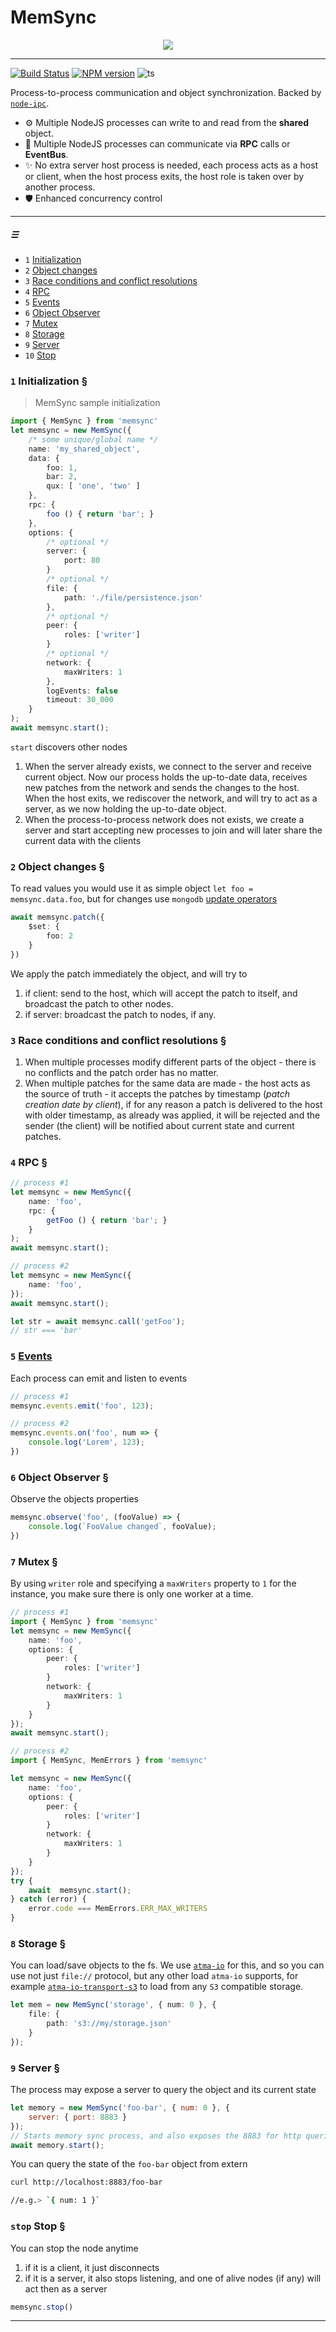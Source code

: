 # MemSync

<p align='center'>
    <img src='./assets/background.jpg'/>
</p>

----
[![Build Status](https://travis-ci.com/tenbits/memsync.svg?branch=master)](https://travis-ci.com/tenbits/memsync)
[![NPM version](https://badge.fury.io/js/memsync.svg)](http://badge.fury.io/js/memsync)
![ts](https://badgen.net/badge/icon/typescript?icon=typescript&label)

Process-to-process communication and object synchronization. Backed by [`node-ipc`](https://github.com/RIAEvangelist/node-ipc).

* ⚙️ Multiple NodeJS processes can write to and read from the **shared** object.
* 🤝 Multiple NodeJS processes can communicate via **RPC** calls or **EventBus**.
* ✨ No extra server host process is needed, each process acts as a host or client, when the host process exits, the host role is taken over by another process.
* 🛡️ Enhanced concurrency control

----

##### &#9776;

- `1` [Initialization](#init)
- `2` [Object changes](#change)
- `3` [Race conditions and conflict resolutions](#race-conditions)
- `4` [RPC](#rpc)
- `5` [Events](#events)
- `6` [Object Observer](#observer)
- `7` [Mutex](#mutex)
- `8` [Storage](#storage)
- `9` [Server](#server)
- `10` [Stop](#stop)


### `1` Initialization  <a id='init'>§</a>

> MemSync sample initialization

```ts
import { MemSync } from 'memsync'
let memsync = new MemSync({
    /* some unique/global name */
    name: 'my_shared_object',
    data: {
        foo: 1,
        bar: 2,
        qux: [ 'one', 'two' ]
    },
    rpc: {
        foo () { return 'bar'; }
    },
    options: {
        /* optional */
        server: {
            port: 80
        }
        /* optional */
        file: {
            path: './file/persistence.json'
        },
        /* optional */
        peer: {
            roles: ['writer']
        }
        /* optional */
        network: {
            maxWriters: 1
        },
        logEvents: false
        timeout: 30_000
    }
);
await memsync.start();
```

`start` discovers other nodes
1. When the server already exists, we connect to the server and receive current object. Now our process holds the up-to-date data, receives new patches from the network and sends the changes to the host. When the host exits, we rediscover the network, and will try to act as a server, as we now holding the up-to-date object.
2. When the process-to-process network does not exists, we create a server and start accepting new processes to join and will later share the current data with the clients


### `2` Object changes <a id='change'>§</a>

To read values you would use it as simple object `let foo = memsync.data.foo`, but for changes use  `mongodb` [update operators](https://docs.mongodb.com/manual/reference/operator/update/)

```ts
await memsync.patch({
    $set: {
        foo: 2
    }
})
```

We apply the patch immediately the object, and will try to
1. if client: send to the host, which will accept the patch to itself, and broadcast the patch to other nodes.
2. if server: broadcast the patch to nodes, if any.

### `3` Race conditions and conflict resolutions <a id='race-conditions'>§</a>

1. When multiple processes modify different parts of the object - there is no conflicts and the patch order has no matter.
2. When multiple patches for the same data are made - the host acts as the source of truth - it accepts the patches by timestamp (_patch creation date by client_),  if for any reason a patch is delivered to the host with older timestamp, as already was applied, it will be rejected and the sender (the client) will be notified about current state and current patches.


### `4` RPC <a id='rpc'>§</a>

```ts
// process #1
let memsync = new MemSync({
    name: 'foo',
    rpc: {
        getFoo () { return 'bar'; }
    }
);
await memsync.start();
```

```ts
// process #2
let memsync = new MemSync({
    name: 'foo',
});
await memsync.start();

let str = await memsync.call('getFoo');
// str === 'bar'
```

### `5` [Events](#events)

Each process can emit and listen to events

```ts
// process #1
memsync.events.emit('foo', 123);

// process #2
memsync.events.on('foo', num => {
    console.log('Lorem', 123);
})
```

### `6` Object Observer <a id='observer'>§</a>

Observe the objects properties
```ts
memsync.observe('foo', (fooValue) => {
    console.log(`FooValue changed`, fooValue);
})
```

### `7` Mutex <a id='mutex'>§</a>

By using `writer` role and specifying a `maxWriters` property to `1` for the instance, you make sure there is only one worker at a time.


```ts
// process #1
import { MemSync } from 'memsync'
let memsync = new MemSync({
    name: 'foo',
    options: {
        peer: {
            roles: ['writer']
        }
        network: {
            maxWriters: 1
        }
    }
});
await memsync.start();

// process #2
import { MemSync, MemErrors } from 'memsync'

let memsync = new MemSync({
    name: 'foo',
    options: {
        peer: {
            roles: ['writer']
        }
        network: {
            maxWriters: 1
        }
    }
});
try {
    await  memsync.start();
} catch (error) {
    error.code === MemErrors.ERR_MAX_WRITERS
}


```

### `8` Storage <a id='storage'>§</a>

You can load/save objects to the fs. We use [`atma-io`](https://github.com/atmajs/atma-io) for this, and so you can use not just `file://` protocol, but any other load `atma-io` supports, for example [`atma-io-transport-s3`](https://github.com/atmajs/atma-io-transport-s3) to load from any `S3` compatible storage.
```ts
let mem = new MemSync('storage', { num: 0 }, {
    file: {
        path: 's3://my/storage.json'
    }
});
```



### `9` Server <a id='server'>§</a>

The process may expose a server to query the object and its current state

```js
let memory = new MemSync('foo-bar', { num: 0 }, {
    server: { port: 8883 }
});
// Starts memory sync process, and also exposes the 8883 for http queries
await memory.start();
```

You can query the state of the `foo-bar` object from extern

```sh
curl http://localhost:8883/foo-bar

//e.g.> `{ num: 1 }`
```


### `stop` Stop <a id='stop'>§</a>

You can stop the node anytime
1. if it is a client, it just disconnects
2. if it is a server, it also stops listening, and one of alive nodes (if any) will act then as a server

```ts
memsync.stop()
```



----

